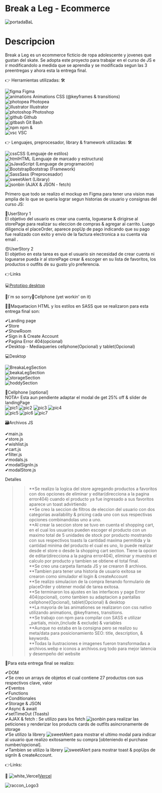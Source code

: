 
# Break a Leg - Ecommerce</br>

![portadaBaL](https://github.com/DIGORACCOON4279/EntregaFinalJS-Break-a-Leg/assets/88150970/2a3ea1df-737a-40b4-b1ae-27ede990c463)

# Descripcion</br>

Break a Leg es un ecommerce ficticio de ropa adolescente y jovenes que gustan del skate. Se adopta este proyecto para trabajar en el curso de JS e ir modificandolo a medida que se  aprendia y se modificada segun las 3 preentregas y ahora esta la entrega final.</br>

👉 Herramientas utilizadas: 🛠 </br>

![figma](https://github.com/DIGORACCOON4279/EntregaFinal/assets/88150970/fca318c0-6b7d-4046-b0aa-55a83f0419a3) Figma</br>
![animations](https://github.com/DIGORACCOON4279/EntregaFinal/assets/88150970/2fdc31da-eb29-4247-90d3-0b5727606aa7) Animations CSS (@keyframes & transitions)</br>
![photopea](https://github.com/DIGORACCOON4279/EntregaFinal/assets/88150970/ceac05f4-c505-4889-85d0-60a1566fc4ef) Photopea</br>
![illustrator](https://github.com/DIGORACCOON4279/Break-a-Leg/assets/88150970/01af6777-bc68-4e87-96c3-33cc5a6a76cf) Illustrator</br>
![photoshop](https://github.com/DIGORACCOON4279/Break-a-Leg/assets/88150970/bcba26da-b44f-41a3-8d48-9f1255ebe12b) Photoshop</br>
![github](https://github.com/DIGORACCOON4279/EntregaFinal/assets/88150970/01f94f79-8e78-42f8-bc9a-2b6707a9a36d) Github</br>
![gitbash](https://github.com/DIGORACCOON4279/EntregaFinal/assets/88150970/3d2e83ec-bea3-47bf-a5a4-d9524e0406b0) Git Bash </br>
![npm](https://github.com/DIGORACCOON4279/Break-a-Leg/assets/88150970/e703b698-4589-43d5-b5ba-2a75693a3691) npm &</br>
![vsc](https://github.com/DIGORACCOON4279/EntregaFinal/assets/88150970/bd61bcc5-5a44-4c33-b675-d03bb01589c0) VSC</br>

👉 Lenguajes, preprocesador, library & framework utilizadas: 🛠</br>

![css](https://github.com/DIGORACCOON4279/Break-a-Leg/assets/88150970/b2e2f475-b8d9-4188-aae4-fe7e9a7acf4a)CSS (Lenguaje de estilos)</br>
![html](https://github.com/DIGORACCOON4279/Break-a-Leg/assets/88150970/b0692228-5ca9-433d-a4c5-b52369d3c4bf)HTML (Lenguaje de marcado y estructura)</br>
![js](https://github.com/DIGORACCOON4279/Break-a-Leg/assets/88150970/1ef7c489-c0b4-41a6-bdce-b12d8c0654ad)JavaScript (Lenguage de programación)</br>
![Bootstrap](https://github.com/DIGORACCOON4279/Break-a-Leg/assets/88150970/570d9449-d0dc-4e46-b34c-cae994960cff)Bootstrap (Framework)</br>
![Sass](https://github.com/DIGORACCOON4279/Break-a-Leg/assets/88150970/97214254-d103-46e6-a306-8f5c3c10571c)Sass (Preprocesador)</br>
![sweetAlert](https://github.com/DIGORACCOON4279/EntregaFinalJS-Break-a-Leg/assets/88150970/f818c7b9-edc6-4c93-bab5-141f3a4cd027) (Library)</br>
![jsonbin](https://github.com/DIGORACCOON4279/EntregaFinalJS-Break-a-Leg/assets/88150970/f6325c47-216b-412c-a101-7e596e1c29c6) (AJAX & JSON - fetch)</br>

Primero que todo se realizo el mockup en Figma para tener una vision mas amplia de lo que se queria lograr segun historias de usuario y consignas del curso JS:</br>

🛒UserStory 1</br>
El objetivo del usuario es crear una cuenta, loguearse & dirigirse al storePage para realizar su eleccion de compras & agregar al carrito. Luego diligencia el placeOrder, aparece popUp de pago indicando que su pago fue realizado con exito y envio de la factura electronica a su cuenta via email .</br>

😍UserStory 2</br>
El objetivo en esta tarea es que el usuario sin necesidad de crear cuenta ni loguearse pueda ir al storePage crear & escoger en su lista de favoritos, los productos o outfits de su gusto y/o preferencia.</br>

👉Links</br>

💻[Prototipo desktop](https://www.figma.com/proto/gRXoq1ASGPhQZxr65ZgDZQ/Break-a-Leg?page-id=1868%3A9069&type=design&node-id=1868-11638&viewport=4929%2C20517%2C0.31&t=SJTlBD9JZ5jP49Mz-1&scaling=scale-down&starting-point-node-id=1868%3A11638&mode=design)</br>

🚧I´m so sorry📱Cellphone (yet workin' on it)</br>

📏📐Maquetacion HTML y los estilos en SASS que se realizaron para esta entrega final son:</br>

✔Landing page</br>
✔Store</br>
✔ShowRoom</br>
✔Sign in & Create Account</br>
✔Pagina Error 404(opcional)</br>
✔Desktop - Mediaqueries cellphone(Opcional) y tablet(Opcional)</br>

💻Desktop</br>

![BreakaLegSection](https://github.com/DIGORACCOON4279/PreEntrega3/assets/88150970/a00b88d6-a94c-4d50-b193-18e48388e053)</br>
![beakaLegSection](https://github.com/DIGORACCOON4279/PreEntrega3/assets/88150970/16e5f401-c60c-4e49-93f5-50699edbb09d)</br>
![storageSection](https://github.com/DIGORACCOON4279/PreEntrega3/assets/88150970/17f50149-daea-4c9f-949e-396af9611d55)</br>
![hoddySection](https://github.com/DIGORACCOON4279/PreEntrega3/assets/88150970/b6325a55-4a4a-4346-87b0-82a21f31a1d2)</br>

📲Cellphone [optional]</br>
NOTA= Esta aun pendiente adaptar el modal de get 25% off & slider de landingPage</br>
![pic1](https://github.com/DIGORACCOON4279/EntregaFinalJS-Break-a-Leg/assets/88150970/1f80b4ef-4505-427a-b009-da31a4b42c63)
![pic2](https://github.com/DIGORACCOON4279/EntregaFinalJS-Break-a-Leg/assets/88150970/fd6e6efd-65b0-4176-88da-cd207013c327)
![pic3](https://github.com/DIGORACCOON4279/EntregaFinalJS-Break-a-Leg/assets/88150970/c70bad91-8bf2-41fd-aa15-72bdb2222d7f)
![pic4](https://github.com/DIGORACCOON4279/EntregaFinalJS-Break-a-Leg/assets/88150970/6751fe78-91f2-4b2a-ae1c-58ba7c290303)</br>
![pic5](https://github.com/DIGORACCOON4279/EntregaFinalJS-Break-a-Leg/assets/88150970/58bf8d4c-e026-4d2e-a3d9-85e4e3679388)
![pic6](https://github.com/DIGORACCOON4279/EntregaFinalJS-Break-a-Leg/assets/88150970/4aadaf37-7c7d-4bdd-832c-036a8dc66642)
![pic7](https://github.com/DIGORACCOON4279/EntregaFinalJS-Break-a-Leg/assets/88150970/1ebb82b6-d8d5-4454-bd8a-99ecf9a075f0)</br>

🗃Archivos JS</br>

✔main.js</br>
✔store.js</br>
✔wishlist.js</br>
✔cart.js</br>
✔filter.js</br>
✔modals.js</br>
✔modalSignIn.js</br>
✔modalStore.js</br>

Detalles</br>

>>**Se  realizo la logica del store agregando productos a favoritos con dos opciones de eliminar y editar(direcciona a la pagina error404) cuando el producto ya fue ingresado a sus favoritos aparece un toast advirtiendo</br>
>>**Se creo la seccion de filtros de eleccion del usuario con dos categorias availability & pricing cada uno con sus respectivas opciones combinandolas uno a uno.</br>
>>**Al crear la seccion store se tuvo en cuenta el shopping cart, en el cual los usuarios pueden escoger el producto con un maximo total de 5 unidades de stock por producto mostrando con sus respectivos toasts la cantidad maxima permitida y la cantidad minima del producto el cual es uno, lo puede realizar desde el store o desde la shopping cart section. Tiene la opcion de editar(direcciona a la pagina error404), eliminar y muestra el calculo por producto y tambien se obtiene el total final.</br>
>>**Se creo una carpeta llamada JS y se crearon 8 archivos.</br>
>>**Tambien para tener una historia de usuario exitosa se crearon como simulador el login & createAccount</br>
>>**Se realizo simulacion de la compra llenando formulario de placeOrder y obtener modal de tarea exitosa.</br>
>>**Se terminaron los ajustes en las interfaces y page Error 404(opcional), como tambien su adaptacion a pantallas cellphone(Opcional), tablet(Opcional) & desktop</br>
>>**La mayoria de las animationes se realizaron con css nativo utilizando animations, @keyframes, transitions.</br>
>>**Se trabajo con npm para compilar con SASS e utilizar _partials, mixin,(include & exclude) & variables</br>
>>**Aunque no estaba en la consigna pero se realizo su meta/data para posicionamiento SEO: title, description, & keywords.</br>
>>**Todas la ilustraciones e imagenes fueron transformadas a archivos.webp e iconos a archivos.svg todo para mejor latencia y desempeño del website</br>

🎯Para esta entrega final se realizo:</br>

✔DOM</br>
✔Se creo un arrays de objetos el cual contiene 27 productos con sus respectivos clave, valor</br>
✔Eventos</br>
✔Functions</br>
✔Conditionales</br>
✔Storage & JSON</br>
✔Async & await</br>
✔setTimeOut (Toasts)</br>
✔AJAX & fetch : Se utilizo para los fetch ![jsonbin](https://github.com/DIGORACCOON4279/EntregaFinalJS-Break-a-Leg/assets/88150970/f6325c47-216b-412c-a101-7e596e1c29c6) para realizar las peticiones y renderizar los products cards de outfits asincronamente de storage</br>
✔Se utilizo la librery ![sweetAlert](https://github.com/DIGORACCOON4279/EntregaFinalJS-Break-a-Leg/assets/88150970/f818c7b9-edc6-4c93-bab5-141f3a4cd027) para mostrar el ultimo modal para indicar al usuario que realizo exitosamente su compra [obteniendo el purchase number/opcional].</br>
✔Tambien se utilizo la librery ![sweetAlert](https://github.com/DIGORACCOON4279/EntregaFinalJS-Break-a-Leg/assets/88150970/f818c7b9-edc6-4c93-bab5-141f3a4cd027) para mostrar toast & popUps de signIn & createAccount.</br>

👉Links:</br>

🚀 ![white_Vercel](https://github.com/DIGORACCOON4279/Break-a-Leg/assets/88150970/05e191bc-53e1-42d0-9c84-0b4b832abd88)[Vercel](https://break-a-leg.vercel.app/)</br>

![raccon_Logo3](https://github.com/DIGORACCOON4279/Break-a-Leg/assets/88150970/0950de58-a518-42f3-a502-088da15a18d4)
